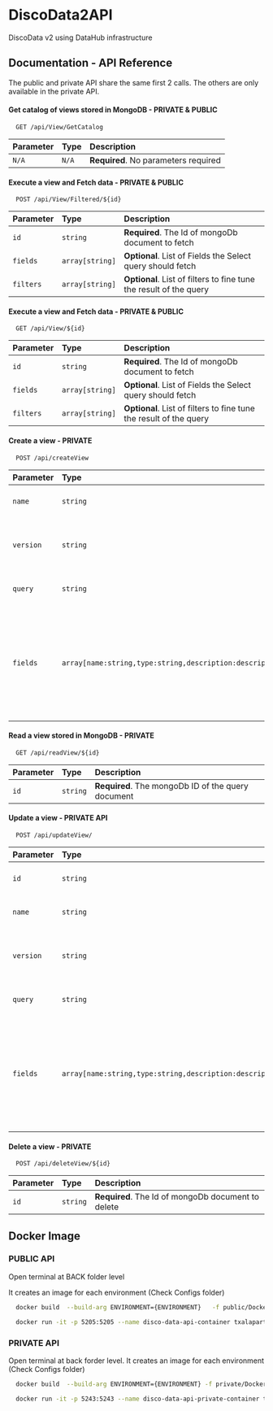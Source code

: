 # DiscoData2API
DiscoData v2 using DataHub infrastructure

## Documentation - API Reference

The public and private API share the same first 2 calls. The others are only available in the private API.

#### Get catalog of views stored in MongoDB - PRIVATE & PUBLIC

```http
  GET /api/View/GetCatalog
```

| Parameter | Type     | Description                |
| :-------- | :------- | :------------------------- |
| `N/A`     | `N/A`    | **Required**. No parameters required |

#### Execute a view and Fetch data - PRIVATE & PUBLIC

```http
  POST /api/View/Filtered/${id}
```

| Parameter | Type     | Description                                       |
| :-------- | :------- | :------------------------------------------------ |
| `id`      | `string` | **Required**. The Id of mongoDb document to fetch |
| `fields`      | `array[string]` | **Optional**. List of Fields the Select query should fetch |
| `filters`      | `array[string]` | **Optional**. List of filters to fine tune the result of the query  |

#### Execute a view and Fetch data - PRIVATE & PUBLIC

```http
  GET /api/View/${id}
```

| Parameter | Type     | Description                                       |
| :-------- | :------- | :------------------------------------------------ |
| `id`      | `string` | **Required**. The Id of mongoDb document to fetch |
| `fields`      | `array[string]` | **Optional**. List of Fields the Select query should fetch |
| `filters`      | `array[string]` | **Optional**. List of filters to fine tune the result of the query  |

#### Create a view - PRIVATE

```http
  POST /api/createView
```

| Parameter | Type     | Description                                       |
| :-------- | :------- | :------------------------------------------------ |
| `name`      | `string` | **Required**. Name of the query |
| `version`      | `string` | **Required**. i.e : v1, v2.1 Version of the query |
| `query`      | `string` | **Required**. the SQL query |
| `fields`      | `array[name:string,type:string,description:description]` | **Required**. List of fields, array of items with the name, the type and the description of each fields  |

#### Read a view stored in MongoDB - PRIVATE

```http
  GET /api/readView/${id}
```

| Parameter | Type     | Description                |
| :-------- | :------- | :------------------------- |
| `id`     | `string`    | **Required**. The mongoDb ID of the query document |

#### Update a view - PRIVATE API

```http
  POST /api/updateView/
```
| Parameter | Type     | Description                                       |
| :-------- | :------- | :------------------------------------------------ |
| `id`      | `string` | **Required**. The id of the query |
| `name`      | `string` | **Optional**. Name of the query |
| `version`      | `string` | **Optional**. i.e : v1, v2.1 Version of the query |
| `query`      | `string` | **Optional**. the SQL query |
| `fields`      | `array[name:string,type:string,description:description]` | **Optional**. List of fields, array of items with the name, the type and the description of each fields  |

#### Delete a view - PRIVATE

```http
  POST /api/deleteView/${id}
```

| Parameter | Type     | Description                                       |
| :-------- | :------- | :------------------------------------------------ |
| `id`      | `string` | **Required**. The Id of mongoDb document to delete |

## Docker Image

### PUBLIC API

Open terminal at BACK folder level

It creates an image for each environment (Check Configs folder)

```bash
  docker build  --build-arg ENVIRONMENT={ENVIRONMENT}   -f public/Dockerfile -t txalaparta/disco-data-api_(ENVIRONMENT) .
```
```bash
  docker run -it -p 5205:5205 --name disco-data-api-container txalaparta/disco-data-api_(ENVIRONMENT)
```

### PRIVATE API
Open terminal at back forder level.
It creates an image for each environment (Check Configs folder)


```bash
  docker build  --build-arg ENVIRONMENT={ENVIRONMENT} -f private/Dockerfile -t txalaparta/disco-data-api-private_(ENVIRONMENT) .
```
```bash
  docker run -it -p 5243:5243 --name disco-data-api-private-container txalaparta/disco-data-api-private_(ENVIRONMENT)
```

